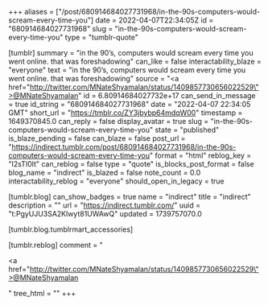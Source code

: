 +++
aliases = ["/post/680914684027731968/in-the-90s-computers-would-scream-every-time-you"]
date = 2022-04-07T22:34:05Z
id = "680914684027731968"
slug = "in-the-90s-computers-would-scream-every-time-you"
type = "tumblr-quote"

[tumblr]
summary = "in the 90’s, computers would scream every time you went online. that was foreshadowing"
can_like = false
interactability_blaze = "everyone"
text = "in the 90’s, computers would scream every time you went online. that was foreshadowing"
source = "<a href=\"http://twitter.com/MNateShyamalan/status/1409857730656022529\">@MNateShyamalan</a>"
id = 6.80914684027732e+17
can_send_in_message = true
id_string = "680914684027731968"
date = "2022-04-07 22:34:05 GMT"
short_url = "https://tmblr.co/ZY3jbybp64mdqW00"
timestamp = 1649370845.0
can_reply = false
display_avatar = true
slug = "in-the-90s-computers-would-scream-every-time-you"
state = "published"
is_blaze_pending = false
can_blaze = false
post_url = "https://indirect.tumblr.com/post/680914684027731968/in-the-90s-computers-would-scream-every-time-you"
format = "html"
reblog_key = "I2sTI0lt"
can_reblog = false
type = "quote"
is_blocks_post_format = false
blog_name = "indirect"
is_blazed = false
note_count = 0.0
interactability_reblog = "everyone"
should_open_in_legacy = true

[tumblr.blog]
can_show_badges = true
name = "indirect"
title = "indirect"
description = ""
url = "https://indirect.tumblr.com/"
uuid = "t:PgyUJU3SA2Klwyt81UWAwQ"
updated = 1739757070.0

[tumblr.blog.tumblrmart_accessories]

[tumblr.reblog]
comment = "<p><a href=\"http://twitter.com/MNateShyamalan/status/1409857730656022529\">@MNateShyamalan</a></p>"
tree_html = ""
+++
